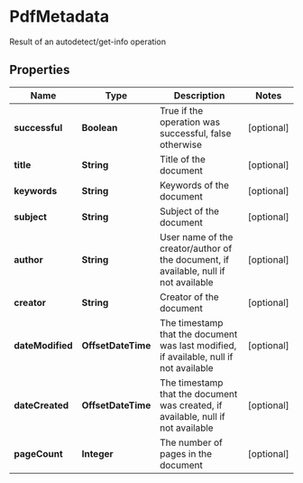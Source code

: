 

# PdfMetadata

Result of an autodetect/get-info operation

## Properties

| Name | Type | Description | Notes |
|------------ | ------------- | ------------- | -------------|
|**successful** | **Boolean** | True if the operation was successful, false otherwise |  [optional] |
|**title** | **String** | Title of the document |  [optional] |
|**keywords** | **String** | Keywords of the document |  [optional] |
|**subject** | **String** | Subject of the document |  [optional] |
|**author** | **String** | User name of the creator/author of the document, if available, null if not available |  [optional] |
|**creator** | **String** | Creator of the document |  [optional] |
|**dateModified** | **OffsetDateTime** | The timestamp that the document was last modified, if available, null if not available |  [optional] |
|**dateCreated** | **OffsetDateTime** | The timestamp that the document was created, if available, null if not available |  [optional] |
|**pageCount** | **Integer** | The number of pages in the document |  [optional] |



